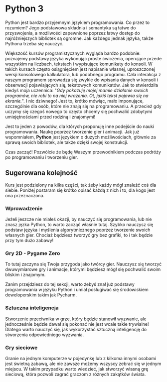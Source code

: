 # Python 3

Python jest bardzo przyjemnym językiem programowania. Co przez to rozumiem? Jego podstawowa składnia i semantyka są łatwe do przyswojenia, a możliwości zapewnione poprzez łatwy dostęp do najróżniejszych bibliotek są ogromne. Jak każdego jednak języka, także Pythona trzeba się nauczyć.

Większość kursów programistycznych wygląda bardzo podobnie: poznajemy podstawy języka wykonując proste ćwiczenia, operujące przede wszystkim na liczbach, tekstach i wypisujące komunikaty do konsoli. W takich kursach często osiągnięciem jest napisanie własnej, uproszczonej wersji konsolowego kalkulatora, lub podobnego programu. Cała interakcja z naszym programem sprowadza się zwykle do wpisania danych w konsoli i obserwacji pojawiających się, tekstowych komunikatów. Jak to stwierdziła kiedyś moja uczennica: "_Gdy pokazuję mojej mamie działanie swoich programów, nie robi to na niej wrażenia. Ot, jakiś tekst pojawia się na ekranie._". I nic dziwnego! Jest to, krótko mówiąc, mało imponujące, szczególnie dla osób, które nie znają się na programowaniu. A przecież gdy uczymy się czegoś nowego to często chcemy się pochwalić zdobytymi umiejętnościami przed rodziną i znajomymi!

Jest to jeden z powodów, dla których proponuję inne podejście do nauki programowania. Naukę poprzez tworzenie gier i animacji. Jak już wspomniałem, **Python** jest językiem o dużych możliwościach, głównie za sprawą swoich bibliotek, ale także dzięki swojej konstrukcji. 

Czas zacząć! Pozwólcie że będę Waszym przewodnikiem podczas podróży po programowaniu i tworzeniu gier.

## Sugerowana kolejność

Kurs jest podzielony na kilka części, tak żeby każdy mógł znaleźć coś dla siebie. Poniżej postaram się krótko opisać każdą z nich i to, dla kogo jest ona przeznaczona.

### Wprowadzenie

Jeżeli jeszcze nie miałeś okazji, by nauczyć się programowania, lub nie znasz jęzka Python, to warto zacząć właśnie tutaj. Szybko nauczysz się podstaw języka i myślenia algorytmicznego poprzez tworzenie swoich własnych gier. Chociaż będziesz tworzyć gry bez grafiki, to i tak będzie przy tym dużo zabawy!

### Gry 2D - Pygame Zero

To tutaj zaczyna się Twoja przygoda jako twórcy gier. Nauczysz się tworzyć dwuwymiarowe gry i animacje, którymi będziesz mógł się pochwalić swoim bliskim i znajomym.

Zanim przejdziesz do tej sekcji, warto żebyś znał już podstawy programowania w języku Python i umiał posługiwać się środowiskiem deweloperskim takim jak Pycharm.

### Sztuczna inteligencja

Stworzenie przeciwnika w grze, który będzie stanowił wyzwanie, ale jednocześnie będzie dawał się pokonać nie jest wcale takie trywialne! Dlatego warto nauczyć się, jak wykorzystać sztuczną inteligencję do stworzenia odpowiedniego wyzwania.

### Gry sieciowe

Granie na jednym komputerze w pojedynkę lub z kilkoma innymi osobami jest świetną zabawą, ale nie zawsze możemy wszyscy zebrać się w jednym miejscu. W takim przypadku warto wiedzieć, jak stworzyć własną grę sieciową, która pozwoli zagrać graczom z różnych zakątków świata.
